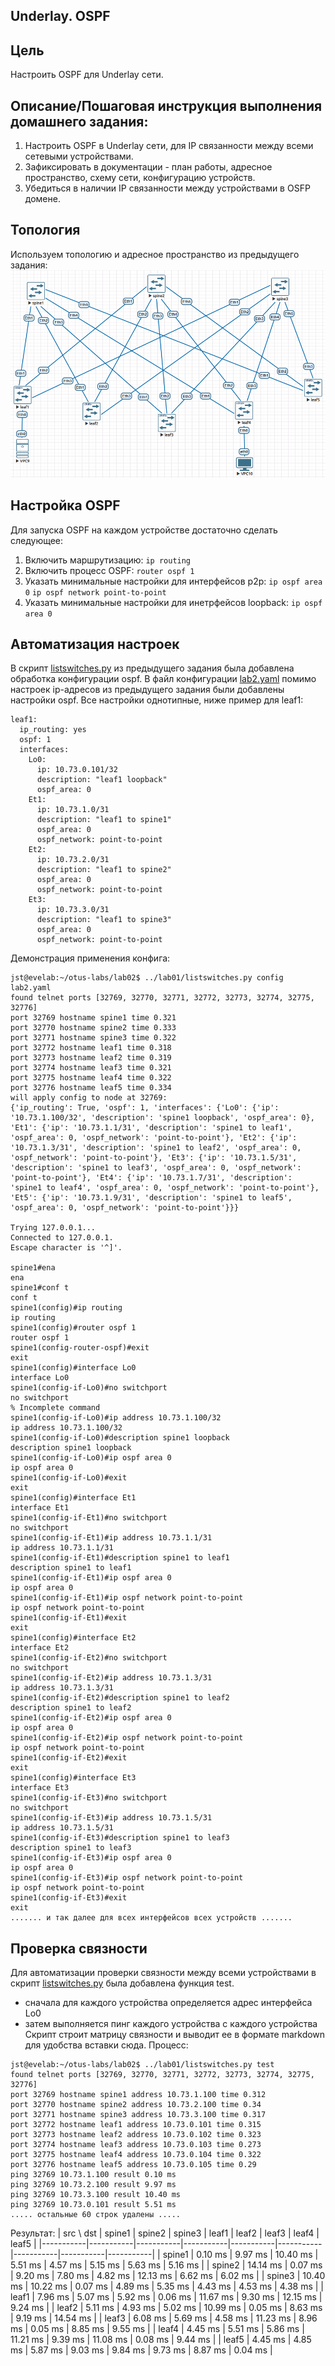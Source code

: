 ## Underlay. OSPF

## Цель
Настроить OSPF для Underlay сети.

## Описание/Пошаговая инструкция выполнения домашнего задания:
1. Настроить OSPF в Underlay сети, для IP связанности между всеми сетевыми устройствами.
2. Зафиксировать в документации - план работы, адресное пространство, схему сети, конфигурацию устройств.
3. Убедиться в наличии IP связанности между устройствами в OSFP домене.

## Топология
Используем топологию и адресное пространство из предыдущего задания:
![](../lab01/lab1-topology.png)

## Настройка OSPF
Для запуска OSPF на каждом устройстве достаточно сделать следующее:
1. Включить маршрутизацию: ```ip routing```
2. Включить процесс OSPF: ```router ospf 1```
3. Указать минимальные настройки для интерфейсов p2p: ```ip ospf area 0```  ```ip ospf network point-to-point```
4. Указать минимальные настройки для инетрфейсов loopback: ```ip ospf area 0``` 

## Автоматизация настроек
В скрипт [listswitches.py](../lab01/listswitches.py) из предыдущего задания была добавлена обработка конфигурации ospf. В файл конфигурации [lab2.yaml](lab2.yaml) помимо настроек ip-адресов из предыдущего задания были добавлены настройки ospf. Все настройки однотипные, ниже пример для leaf1:
```
leaf1:
  ip_routing: yes
  ospf: 1
  interfaces:
    Lo0:
      ip: 10.73.0.101/32
      description: "leaf1 loopback"
      ospf_area: 0
    Et1:
      ip: 10.73.1.0/31
      description: "leaf1 to spine1"
      ospf_area: 0
      ospf_network: point-to-point
    Et2:
      ip: 10.73.2.0/31
      description: "leaf1 to spine2"
      ospf_area: 0
      ospf_network: point-to-point
    Et3:
      ip: 10.73.3.0/31
      description: "leaf1 to spine3"
      ospf_area: 0
      ospf_network: point-to-point
```
Демонстрация применения конфига:
```
jst@evelab:~/otus-labs/lab02$ ../lab01/listswitches.py config lab2.yaml
found telnet ports [32769, 32770, 32771, 32772, 32773, 32774, 32775, 32776]
port 32769 hostname spine1 time 0.321
port 32770 hostname spine2 time 0.333
port 32771 hostname spine3 time 0.322
port 32772 hostname leaf1 time 0.318
port 32773 hostname leaf2 time 0.319
port 32774 hostname leaf3 time 0.321
port 32775 hostname leaf4 time 0.322
port 32776 hostname leaf5 time 0.334
will apply config to node at 32769:
{'ip_routing': True, 'ospf': 1, 'interfaces': {'Lo0': {'ip': '10.73.1.100/32', 'description': 'spine1 loopback', 'ospf_area': 0}, 'Et1': {'ip': '10.73.1.1/31', 'description': 'spine1 to leaf1', 'ospf_area': 0, 'ospf_network': 'point-to-point'}, 'Et2': {'ip': '10.73.1.3/31', 'description': 'spine1 to leaf2', 'ospf_area': 0, 'ospf_network': 'point-to-point'}, 'Et3': {'ip': '10.73.1.5/31', 'description': 'spine1 to leaf3', 'ospf_area': 0, 'ospf_network': 'point-to-point'}, 'Et4': {'ip': '10.73.1.7/31', 'description': 'spine1 to leaf4', 'ospf_area': 0, 'ospf_network': 'point-to-point'}, 'Et5': {'ip': '10.73.1.9/31', 'description': 'spine1 to leaf5', 'ospf_area': 0, 'ospf_network': 'point-to-point'}}}

Trying 127.0.0.1...
Connected to 127.0.0.1.
Escape character is '^]'.

spine1#ena
ena
spine1#conf t
conf t
spine1(config)#ip routing
ip routing
spine1(config)#router ospf 1
router ospf 1
spine1(config-router-ospf)#exit
exit
spine1(config)#interface Lo0
interface Lo0
spine1(config-if-Lo0)#no switchport
no switchport
% Incomplete command
spine1(config-if-Lo0)#ip address 10.73.1.100/32
ip address 10.73.1.100/32
spine1(config-if-Lo0)#description spine1 loopback
description spine1 loopback
spine1(config-if-Lo0)#ip ospf area 0
ip ospf area 0
spine1(config-if-Lo0)#exit
exit
spine1(config)#interface Et1
interface Et1
spine1(config-if-Et1)#no switchport
no switchport
spine1(config-if-Et1)#ip address 10.73.1.1/31
ip address 10.73.1.1/31
spine1(config-if-Et1)#description spine1 to leaf1
description spine1 to leaf1
spine1(config-if-Et1)#ip ospf area 0
ip ospf area 0
spine1(config-if-Et1)#ip ospf network point-to-point
ip ospf network point-to-point
spine1(config-if-Et1)#exit
exit
spine1(config)#interface Et2
interface Et2
spine1(config-if-Et2)#no switchport
no switchport
spine1(config-if-Et2)#ip address 10.73.1.3/31
ip address 10.73.1.3/31
spine1(config-if-Et2)#description spine1 to leaf2
description spine1 to leaf2
spine1(config-if-Et2)#ip ospf area 0
ip ospf area 0
spine1(config-if-Et2)#ip ospf network point-to-point
ip ospf network point-to-point
spine1(config-if-Et2)#exit
exit
spine1(config)#interface Et3
interface Et3
spine1(config-if-Et3)#no switchport
no switchport
spine1(config-if-Et3)#ip address 10.73.1.5/31
ip address 10.73.1.5/31
spine1(config-if-Et3)#description spine1 to leaf3
description spine1 to leaf3
spine1(config-if-Et3)#ip ospf area 0
ip ospf area 0
spine1(config-if-Et3)#ip ospf network point-to-point
ip ospf network point-to-point
spine1(config-if-Et3)#exit
exit
....... и так далее для всех интерфейсов всех устройств .......
```
## Проверка связности
Для автоматизации проверки связности между всеми устройствами в скрипт [listswitches.py](../lab01/listswitches.py) была добавлена функция test.
 - cначала для каждого устройства определяется адрес интерфейса Lo0
 - затем выполняется пинг каждого устройства с каждого устройства
Скрипт строит матрицу связности и выводит ее в формате markdown для удобства вставки сюда.
Процесс:
```
jst@evelab:~/otus-labs/lab02$ ../lab01/listswitches.py test
found telnet ports [32769, 32770, 32771, 32772, 32773, 32774, 32775, 32776]
port 32769 hostname spine1 address 10.73.1.100 time 0.312
port 32770 hostname spine2 address 10.73.2.100 time 0.34
port 32771 hostname spine3 address 10.73.3.100 time 0.317
port 32772 hostname leaf1 address 10.73.0.101 time 0.315
port 32773 hostname leaf2 address 10.73.0.102 time 0.323
port 32774 hostname leaf3 address 10.73.0.103 time 0.273
port 32775 hostname leaf4 address 10.73.0.104 time 0.322
port 32776 hostname leaf5 address 10.73.0.105 time 0.29
ping 32769 10.73.1.100 result 0.10 ms
ping 32769 10.73.2.100 result 9.97 ms
ping 32769 10.73.3.100 result 10.40 ms
ping 32769 10.73.0.101 result 5.51 ms
..... остальные 60 строк удалены .....
```
Результат:
| src \ dst | spine1 | spine2 | spine3 | leaf1 | leaf2 | leaf3 | leaf4 | leaf5 |
|-----------|-----------|-----------|-----------|-----------|-----------|-----------|-----------|-----------|
| spine1 | 0.10 ms | 9.97 ms | 10.40 ms | 5.51 ms | 4.57 ms | 5.15 ms | 5.63 ms | 5.16 ms |
| spine2 | 14.14 ms | 0.07 ms | 9.20 ms | 7.80 ms | 4.82 ms | 12.13 ms | 6.62 ms | 6.02 ms |
| spine3 | 10.40 ms | 10.22 ms | 0.07 ms | 4.89 ms | 5.35 ms | 4.43 ms | 4.53 ms | 4.38 ms |
| leaf1 | 7.96 ms | 5.07 ms | 5.92 ms | 0.06 ms | 11.67 ms | 9.30 ms | 12.15 ms | 9.24 ms |
| leaf2 | 5.11 ms | 4.93 ms | 5.02 ms | 10.99 ms | 0.05 ms | 8.63 ms | 9.19 ms | 14.54 ms |
| leaf3 | 6.08 ms | 5.69 ms | 4.58 ms | 11.23 ms | 8.96 ms | 0.05 ms | 8.85 ms | 9.55 ms |
| leaf4 | 4.45 ms | 5.51 ms | 5.86 ms | 11.21 ms | 9.39 ms | 11.08 ms | 0.08 ms | 9.44 ms |
| leaf5 | 4.45 ms | 4.85 ms | 5.87 ms | 9.03 ms | 9.84 ms | 9.73 ms | 8.87 ms | 0.04 ms |
